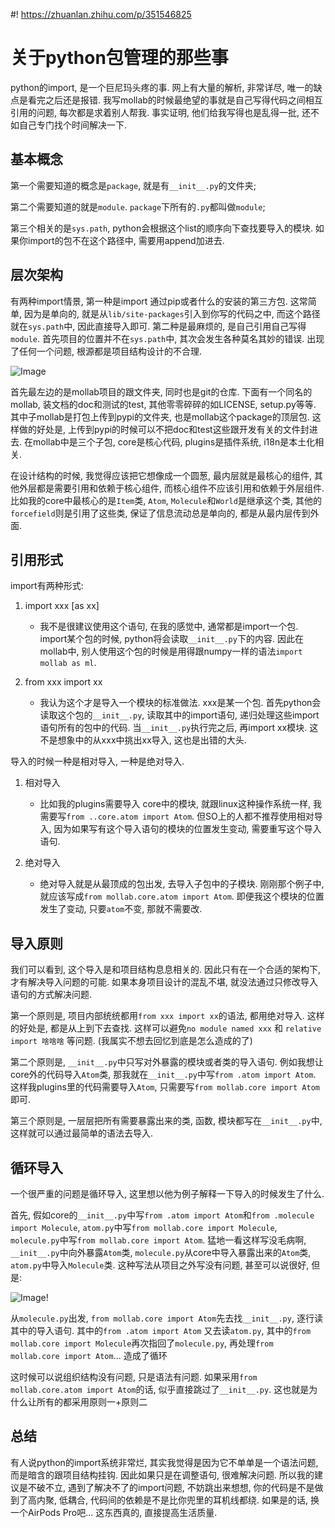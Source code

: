 #! https://zhuanlan.zhihu.com/p/351546825
# 关于python包管理的那些事

python的import, 是一个巨尼玛头疼的事. 网上有大量的解析, 非常详尽, 唯一的缺点是看完之后还是报错. 我写mollab的时候最绝望的事就是自己写得代码之间相互引用的问题, 每次都是求着别人帮我. 事实证明, 他们给我写得也是乱得一批, 还不如自己专门找个时间解决一下. 

## 基本概念

第一个需要知道的概念是`package`, 就是有`__init__.py`的文件夹; 

第二个需要知道的就是`module`. `package`下所有的`.py`都叫做`module`; 

第三个相关的是`sys.path`, python会根据这个list的顺序向下查找要导入的模块. 如果你import的包不在这个路径中, 需要用append加进去.

## 层次架构

有两种import情景, 第一种是import 通过pip或者什么的安装的第三方包. 这常简单, 因为是单向的, 就是从`lib/site-packages`引入到你写的代码之中, 而这个路径就在`sys.path`中, 因此直接导入即可. 第二种是最麻烦的, 是自己引用自己写得`module`. 首先项目的位置并不在`sys.path`中, 其次会发生各种莫名其妙的错误. 出现了任何一个问题, 根源都是项目结构设计的不合理. 

![Image](https://pic4.zhimg.com/80/v2-f5bdefe316ae4de3f9b44d8f074f1b03.png)

首先最左边的是mollab项目的跟文件夹, 同时也是git的仓库. 下面有一个同名的mollab, 装文档的doc和测试的test, 其他零零碎碎的如LICENSE, setup.py等等. 其中子mollab是打包上传到pypi的文件夹, 也是mollab这个package的顶层包. 这样做的好处是, 上传到pypi的时候可以不把doc和test这些跟开发有关的文件封进去. 在mollab中是三个子包, core是核心代码, plugins是插件系统, i18n是本土化相关. 

在设计结构的时候, 我觉得应该把它想像成一个圆葱, 最内层就是最核心的组件, 其他外层都是需要引用和依赖于核心组件, 而核心组件不应该引用和依赖于外层组件. 比如我的core中最核心的是`Item`类, `Atom`, `Molecule`和`World`是继承这个类, 其他的`forcefield`则是引用了这些类, 保证了信息流动总是单向的, 都是从最内层传到外面. 

## 引用形式

import有两种形式: 

1. import xxx [as xx]

    * 我不是很建议使用这个语句, 在我的感觉中, 通常都是import一个包. import某个包的时候, python将会读取`__init__.py`下的内容. 因此在mollab中, 别人使用这个包的时候是用得跟numpy一样的语法`import mollab as ml`. 

2. from xxx import xx

    * 我认为这个才是导入一个模块的标准做法. xxx是某一个包. 首先python会读取这个包的`__init__.py`, 读取其中的import语句, 递归处理这些import语句所有的包中的代码. 当`__init__.py`执行完之后, 再import xx模块. 这不是想象中的从xxx中挑出xx导入, 这也是出错的大头.

导入的时候一种是相对导入, 一种是绝对导入. 

1. 相对导入

    * 比如我的plugins需要导入 core中的模块, 就跟linux这种操作系统一样, 我需要写`from ..core.atom import Atom`. 但SO上的人都不推荐使用相对导入, 因为如果写有这个导入语句的模块的位置发生变动, 需要重写这个导入语句. 

2. 绝对导入

    * 绝对导入就是从最顶成的包出发, 去导入子包中的子模块. 刚刚那个例子中, 就应该写成`from mollab.core.atom import Atom`. 即便我这个模块的位置发生了变动, 只要`atom`不变, 那就不需要改. 

## 导入原则

我们可以看到, 这个导入是和项目结构息息相关的. 因此只有在一个合适的架构下, 才有解决导入问题的可能. 如果本身项目设计的混乱不堪, 就没法通过只修改导入语句的方式解决问题. 

第一个原则是, 项目内部统统都用`from xxx import xx`的语法, 都用绝对导入. 这样的好处是, 都是从上到下去查找. 这样可以避免`no module named xxx` 和 `relative import 啥啥啥` 等问题. (我属实不想去回忆到底是怎么造成的了)

第二个原则是, `__init__.py`中只写对外暴露的模块或者类的导入语句. 例如我想让core外的代码导入`Atom`类, 那我就在`__init__.py`中写`from .atom import Atom`. 这样我plugins里的代码需要导入`Atom`, 只需要写`from mollab.core import Atom`即可. 

第三个原则是, 一层层把所有需要暴露出来的类, 函数, 模块都写在`__init__.py`中, 这样就可以通过最简单的语法去导入. 

## 循环导入

一个很严重的问题是循环导入, 这里想以他为例子解释一下导入的时候发生了什么. 

首先, 假如core的`__init__.py`中写`from .atom import Atom`和`from .molecule import Molecule`, `atom.py`中写`from mollab.core import Molecule`, `molecule.py`中写`from mollab.core import Atom`. 
猛地一看这样写没毛病啊, `__init__.py`中向外暴露`Atom`类, `molecule.py`从core中导入暴露出来的`Atom`类, `atom.py`中导入`Molecule`类. 这种写法从项目之外写没有问题, 甚至可以说很好, 但是: 

![Image](https://pic4.zhimg.com/80/v2-efc60688df79639c3a2a0086889fa569.png)!

从`molecule.py`出发, `from mollab.core import Atom`先去找`__init__.py`, 逐行读其中的导入语句. 其中的`from .atom import Atom` 又去读`atom.py`, 其中的`from mollab.core import Molecule`再次指回了`molecule.py`, 再处理`from mollab.core import Atom`... 造成了循环

这时候可以说组织结构没有问题, 只是语法有问题. 如果采用`from mollab.core.atom import Atom`的话, 似乎直接跳过了`__init__.py`. 这也就是为什么让所有的都采用原则一+原则二

## 总结
有人说python的import系统非常烂, 其实我觉得是因为它不单单是一个语法问题, 而是暗含的跟项目结构挂钩. 因此如果只是在调整语句, 很难解决问题. 所以我的建议是不破不立, 遇到了解决不了的import问题, 不妨跳出来想想, 你的代码是不是做到了高内聚, 低耦合, 代码间的依赖是不是比你兜里的耳机线都绕. 如果是的话, 换一个AirPods Pro吧... 这东西真的, 直接提高生活质量.